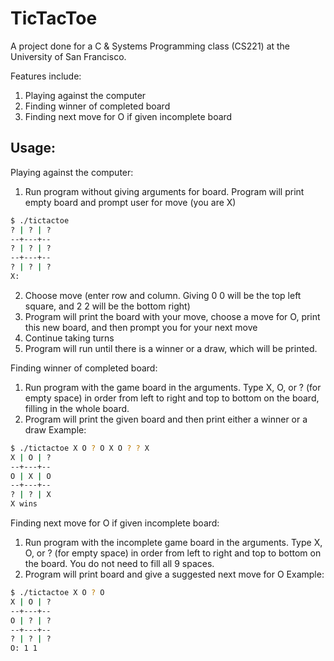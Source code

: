 # TicTacToe
A project done for a C & Systems Programming class (CS221) at the University of San Francisco.

Features include:
1. Playing against the computer
2. Finding winner of completed board
3. Finding next move for O if given incomplete board

## Usage:
Playing against the computer:
1. Run program without giving arguments for board. Program will print empty board and prompt user for move (you are X)
```sh
$ ./tictactoe
? | ? | ?
--+---+--
? | ? | ?
--+---+--
? | ? | ?
X:
```
2. Choose move (enter row and column. Giving 0 0 will be the top left square, and 2 2 will be the bottom right)
3. Program will print the board with your move, choose a move for O, print this new board, and then prompt you for your next move
4. Continue taking turns
5. Program will run until there is a winner or a draw, which will be printed.

Finding winner of completed board:
1. Run program with the game board in the arguments. Type X, O, or ? (for empty space) in order from left to right and top to bottom on the board, filling in the whole board.
2. Program will print the given board and then print either a winner or a draw
Example:
```sh
$ ./tictactoe X O ? O X O ? ? X
X | O | ?
--+---+--
O | X | O
--+---+--
? | ? | X
X wins
```

Finding next move for O if given incomplete board:
1. Run program with the incomplete game board in the arguments. Type X, O, or ? (for empty space) in order from left to right and top to bottom on the board. You do not need to fill all 9 spaces. 
2. Program will print board and give a suggested next move for O
Example:
```sh
$ ./tictactoe X O ? O
X | O | ?
--+---+--
O | ? | ?
--+---+--
? | ? | ?
O: 1 1
```
